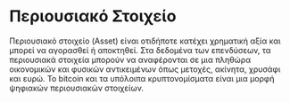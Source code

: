 # Περιουσιακό Στοιχείο

Περιουσιακό στοιχείο (Asset) είναι οτιδήποτε κατέχει χρηματική αξία και μπορεί να αγορασθεί ή αποκτηθεί. Στα δεδομένα των επενδύσεων, τα περιουσιακά στοιχεία μπορούν να αναφέρονται σε μια πληθώρα οικονομικών και φυσικών αντικειμένων όπως μετοχές, ακίνητα, χρυσάφι και ευρώ. Το bitcoin και τα υπόλοιπα κρυπτονομίσματα είναι μια μορφή ψηφιακών περιουσιακών στοιχείων.
